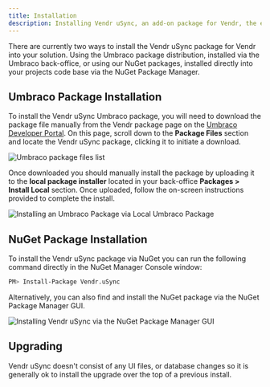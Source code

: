 ```yaml
---
title: Installation
description: Installing Vendr uSync, an add-on package for Vendr, the eCommerce solution for Umbraco v8+
---
```


There are currently two ways to install the Vendr uSync package for Vendr into your solution. Using the Umbraco package distribution, installed via the Umbraco back-office, or using our NuGet packages, installed directly into your projects code base via the NuGet Package Manager. 

## Umbraco Package Installation

To install the Vendr uSync Umbraco package, you will need to download the package file manually from the Vendr package page on the [Umbraco Developer Portal](https://our.umbraco.com/packages/website-utilities/vendr-usync/). On this page, scroll down to the **Package Files** section and locate the Vendr uSync package, clicking it to initiate a download.

![Umbraco package files list](/media/screenshots/usync/our_package_list.png)

Once downloaded you should manually install the package by uploading it to the **local package installer** located in your back-office **Packages > Install Local** section. Once uploaded, follow the on-screen instructions provided to complete the install.

![Installing an Umbraco Package via Local Umbraco Package](/media/screenshots/umbraco_local_package_install.png)

## NuGet Package Installation

To install the Vendr uSync package via NuGet you can run the following command directly in the NuGet Manager Console window:

```bash
PM> Install-Package Vendr.uSync
```

Alternatively, you can also find and install the NuGet package via the NuGet Package Manager GUI.

![Installing Vendr uSync via the NuGet Package Manager GUI](/media/screenshots/usync/nuget_package.png)

## Upgrading

Vendr uSync doesn't consist of any UI files, or database changes so it is generally ok to install the upgrade over the top of a previous install.